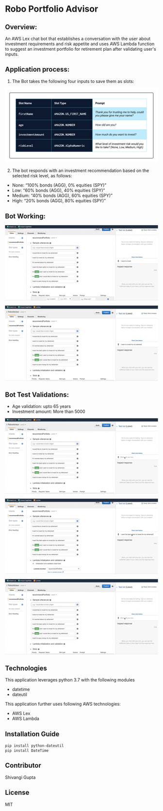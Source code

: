 # Robo Portfolio Advisor

## Overview:

An AWS Lex chat bot that establishes a conversation with the user about investment requirements and risk appetite and uses AWS Lambda function to suggest an investment portfolio for retirement plan after validating user's inputs.

## Application process:

1. The Bot takes the following four inputs to save them as slots:

![](media/slots.png)

2. The bot responds with an investment recommendation based on the selected risk level, as follows:

- None: “100% bonds (AGG), 0% equities (SPY)”
- Low: “60% bonds (AGG), 40% equities (SPY)”
- Medium: “40% bonds (AGG), 60% equities (SPY)”
- High: “20% bonds (AGG), 80% equities (SPY)”

## Bot Working:

![Chat_Bot_working](media/robo_adv.gif)

![Chat_Bot_Portfolio](media/robo_lambda.gif)


## Bot Test Validations:

* Age validation: upto 65 years
* Investment amount: More than 5000


![Chatbot_Test_Age](media/age_testval.gif)

![Chatbot_Test_Amount](media/amount_testval.gif)

![Chatbot_Test_NegtiveAge](media/age_testval.gif)


## Technologies

This application leverages python 3.7 with the following modules

* datetime
* dateutil

This application further uses following AWS technologies:

* AWS Lex
* AWS Lambda



## Installation Guide

```
pip install python-dateutil
pip install DateTime
```

## Contributor

Shivangi Gupta

## License

MIT
